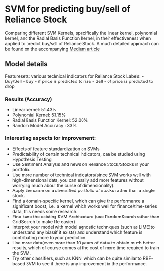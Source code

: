 # SVM for predicting buy/sell of Reliance Stock
Comparing different SVM Kernels, specifically the linear kernel, polynomial kernel, and the Radial Basis Function Kernel, in their effectiveness when applied to predict buy/sell of Reliance Stock. A much detailed approach can be found on the accompanying [Medium article](https://medium.com/@e22aafa7d95/abb494d9f45f)
## Model details
Featuresets: various technical indicators for Reliance Stock
Labels: - Buy/Sell
	- Buy - if price is predicted to rise 
	- Sell - of price is predicted to drop

### Results (Accuracy)
- Linear kernel: 51.43%
- Polynomial Kernel: 53.15%
- Radial Basis Function Kernel: 52.00%
- Random Model Accuracy : 33%	

### Interesting aspects for improvement:
- Effects of feature standardization on SVMs
- Predictability of certain technical indicators, can be studied using Hypothesis Testing
- Use Sentiment Analysis and news on Reliance Stock/Stocks in your portfolio.
- Use more number of technical indicators(since SVM works well with high-dimensional data, you can easily add more features without worrying much about the curse of dimensionality).
- Apply the same on a diversified portfolio of stocks rather than a single stock.
- Find a domain-specific kernel, which can give the performance a significant boost, i.e., a kernel which works well for finance/time-series data, this needs some research.
- Fine-tune the existing SVM Architecture (use RandomSearch rather than GridSearch to make life easier)
- Interpret your model with model agnostic techniques (such as LIME)to understand any bias(if it exists) and understand which feature is contributing more to your prediction.
- Use more data(even more than 10 years of data) to obtain much better results, which of course comes at the cost of more time required to train the SVM.
- Try other classifiers, such as KNN, which can be quite similar to RBF-based SVM to see if there is any improvement in the performance.
